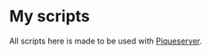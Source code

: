 # My scripts
All scripts here is made to be used with [Piqueserver](https://github.com/piqueserver/piqueserver).
